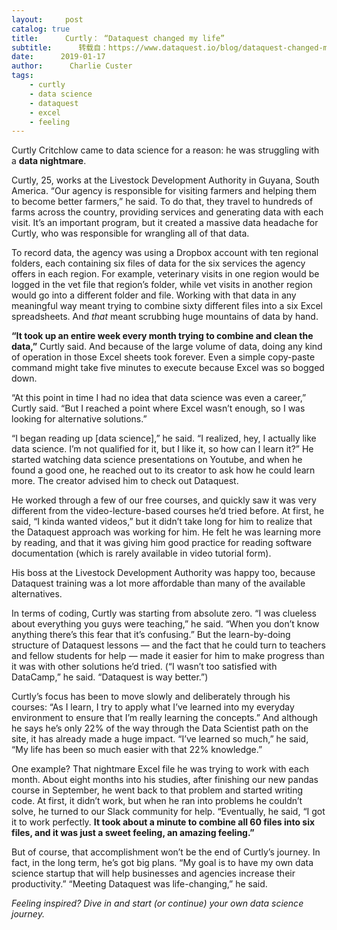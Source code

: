 ```yaml
---
layout:     post
catalog: true
title:      Curtly： “Dataquest changed my life”
subtitle:      转载自：https://www.dataquest.io/blog/dataquest-changed-my-life/
date:      2019-01-17
author:      Charlie Custer
tags:
    - curtly
    - data science
    - dataquest
    - excel
    - feeling
---
```


Curtly Critchlow came to data science for a reason: he was struggling with a **data nightmare**.

Curtly, 25, works at the Livestock Development Authority in Guyana, South America. “Our agency is responsible for visiting farmers and helping them to become better farmers,” he said. To do that, they travel to hundreds of farms across the country, providing services and generating data with each visit. It’s an important program, but it created a massive data headache for Curtly, who was responsible for wrangling all of that data.

To record data, the agency was using a Dropbox account with ten regional folders, each containing six files of data for the six services the agency offers in each region. For example, veterinary visits in one region would be logged in the vet file that region’s folder, while vet visits in another region would go into a different folder and file. Working with that data in any meaningful way meant trying to combine sixty different files into a six Excel spreadsheets. And *that* meant scrubbing huge mountains of data by hand.

**“It took up an entire week every month trying to combine and clean the data,”** Curtly said. And because of the large volume of data, doing any kind of operation in those Excel sheets took forever. Even a simple copy-paste command might take five minutes to execute because Excel was so bogged down.

“At this point in time I had no idea that data science was even a career,” Curtly said. “But I reached a point where Excel wasn’t enough, so I was looking for alternative solutions.”

“I began reading up [data science],” he said. “I realized, hey, I actually like data science. I’m not qualified for it, but I like it, so how can I learn it?” He started watching data science presentations on Youtube, and when he found a good one, he reached out to its creator to ask how he could learn more. The creator advised him to check out Dataquest.

He worked through a few of our free courses, and quickly saw it was very different from the video-lecture-based courses he’d tried before. At first, he said, “I kinda wanted videos,” but it didn’t take long for him to realize that the Dataquest approach was working for him. He felt he was learning more by reading, and that it was giving him good practice for reading software documentation (which is rarely available in video tutorial form).

His boss at the Livestock Development Authority was happy too, because Dataquest training was a lot more affordable than many of the available alternatives.

In terms of coding, Curtly was starting from absolute zero. “I was clueless about everything you guys were teaching,” he said. “When you don’t know anything there’s this fear that it’s confusing.” But the learn-by-doing structure of Dataquest lessons — and the fact that he could turn to teachers and fellow students for help — made it easier for him to make progress than it was with other solutions he’d tried. (“I wasn’t too satisfied with DataCamp,” he said. “Dataquest is way better.”)

Curtly’s focus has been to move slowly and deliberately through his courses: “As I learn, I try to apply what I’ve learned into my everyday environment to ensure that I’m really learning the concepts.” And although he says he’s only 22% of the way through the Data Scientist path on the site, it has already made a huge impact. “I’ve learned so much,” he said, “My life has been so much easier with that 22% knowledge.”

One example? That nightmare Excel file he was trying to work with each month. About eight months into his studies, after finishing our new pandas course in September, he went back to that problem and started writing code. At first, it didn’t work, but when he ran into problems he couldn’t solve, he turned to our Slack community for help. “Eventually, he said, “I got it to work perfectly. **It took about a minute to combine all 60 files into six files, and it was just a sweet feeling, an amazing feeling.”**

But of course, that accomplishment won’t be the end of Curtly’s journey. In fact, in the long term, he’s got big plans. “My goal is to have my own data science startup that will help businesses and agencies increase their productivity.” “Meeting Dataquest was life-changing,” he said.

*Feeling inspired? Dive in and start (or continue) your own data science journey.*
